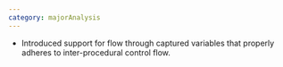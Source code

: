 ```yaml
---
category: majorAnalysis
---
```

* Introduced support for flow through captured variables that properly adheres to inter-procedural control flow.
